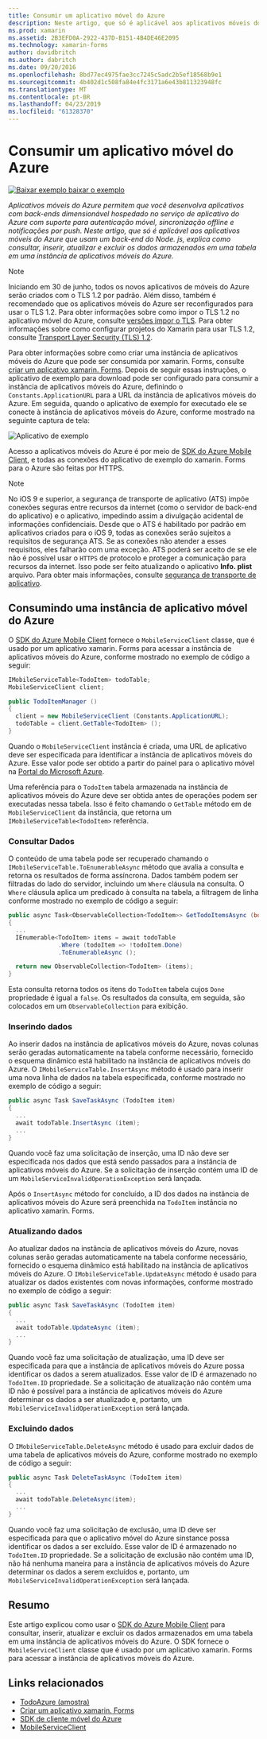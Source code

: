 ```yaml
---
title: Consumir um aplicativo móvel do Azure
description: Neste artigo, que só é aplicável aos aplicativos móveis do Azure que usam um back-end do Node. js, explica como consultar, inserir, atualizar e excluir os dados armazenados em uma tabela em uma instância de aplicativos móveis do Azure.
ms.prod: xamarin
ms.assetid: 2B3EFD0A-2922-437D-B151-4B4DE46E2095
ms.technology: xamarin-forms
author: davidbritch
ms.author: dabritch
ms.date: 09/20/2016
ms.openlocfilehash: 8bd77ec4975fae3cc7245c5adc2b5ef18568b9e1
ms.sourcegitcommit: 4b402d1c508fa84e4fc3171a6e43b811323948fc
ms.translationtype: MT
ms.contentlocale: pt-BR
ms.lasthandoff: 04/23/2019
ms.locfileid: "61328370"
---
```

# <a name="consuming-an-azure-mobile-app"></a>Consumir um aplicativo móvel do Azure

[![Baixar exemplo](~/media/shared/download.png) baixar o exemplo](https://developer.xamarin.com/samples/xamarin-forms/WebServices/TodoAzure/)

_Aplicativos móveis do Azure permitem que você desenvolva aplicativos com back-ends dimensionável hospedado no serviço de aplicativo do Azure com suporte para autenticação móvel, sincronização offline e notificações por push. Neste artigo, que só é aplicável aos aplicativos móveis do Azure que usam um back-end do Node. js, explica como consultar, inserir, atualizar e excluir os dados armazenados em uma tabela em uma instância de aplicativos móveis do Azure._

> [!NOTE]
> Iniciando em 30 de junho, todos os novos aplicativos de móveis do Azure serão criados com o TLS 1.2 por padrão. Além disso, também é recomendado que os aplicativos móveis do Azure ser reconfigurados para usar o TLS 1.2. Para obter informações sobre como impor o TLS 1.2 no aplicativo móvel do Azure, consulte [versões impor o TLS](/azure/app-service/app-service-web-tutorial-custom-ssl#enforce-tls-versions). Para obter informações sobre como configurar projetos do Xamarin para usar TLS 1.2, consulte [Transport Layer Security (TLS) 1.2](~/cross-platform/app-fundamentals/transport-layer-security.md).

Para obter informações sobre como criar uma instância de aplicativos móveis do Azure que pode ser consumida por xamarin. Forms, consulte [criar um aplicativo xamarin. Forms](https://azure.microsoft.com/documentation/articles/app-service-mobile-xamarin-forms-get-started/). Depois de seguir essas instruções, o aplicativo de exemplo para download pode ser configurado para consumir a instância de aplicativos móveis do Azure, definindo o `Constants.ApplicationURL` para a URL da instância de aplicativos móveis do Azure. Em seguida, quando o aplicativo de exemplo for executado ele se conecte à instância de aplicativos móveis do Azure, conforme mostrado na seguinte captura de tela:

![](azure-images/portal.png "Aplicativo de exemplo")

Acesso a aplicativos móveis do Azure é por meio de [SDK do Azure Mobile Client](https://www.nuget.org/packages/Microsoft.Azure.Mobile.Client/), e todas as conexões do aplicativo de exemplo do xamarin. Forms para o Azure são feitas por HTTPS.

> [!NOTE]
> No iOS 9 e superior, a segurança de transporte de aplicativo (ATS) impõe conexões seguras entre recursos da internet (como o servidor de back-end do aplicativo) e o aplicativo, impedindo assim a divulgação acidental de informações confidenciais. Desde que o ATS é habilitado por padrão em aplicativos criados para o iOS 9, todas as conexões serão sujeitos a requisitos de segurança ATS. Se as conexões não atender a esses requisitos, eles falharão com uma exceção.
> ATS poderá ser aceito de se ele não é possível usar o `HTTPS` de protocolo e proteger a comunicação para recursos da internet. Isso pode ser feito atualizando o aplicativo **Info. plist** arquivo. Para obter mais informações, consulte [segurança de transporte de aplicativo](~/ios/app-fundamentals/ats.md).

## <a name="consuming-an-azure-mobile-app-instance"></a>Consumindo uma instância de aplicativo móvel do Azure

O [SDK do Azure Mobile Client](https://www.nuget.org/packages/Microsoft.Azure.Mobile.Client/) fornece o `MobileServiceClient` classe, que é usado por um aplicativo xamarin. Forms para acessar a instância de aplicativos móveis do Azure, conforme mostrado no exemplo de código a seguir:

```csharp
IMobileServiceTable<TodoItem> todoTable;
MobileServiceClient client;

public TodoItemManager ()
{
  client = new MobileServiceClient (Constants.ApplicationURL);
  todoTable = client.GetTable<TodoItem> ();
}
```

Quando o `MobileServiceClient` instância é criada, uma URL de aplicativo deve ser especificada para identificar a instância de aplicativos móveis do Azure. Esse valor pode ser obtido a partir do painel para o aplicativo móvel na [Portal do Microsoft Azure](https://portal.azure.com/).

Uma referência para o `TodoItem` tabela armazenada na instância de aplicativos móveis do Azure deve ser obtida antes de operações podem ser executadas nessa tabela. Isso é feito chamando o `GetTable` método em de `MobileServiceClient` da instância, que retorna um `IMobileServiceTable<TodoItem>` referência.

### <a name="querying-data"></a>Consultar Dados

O conteúdo de uma tabela pode ser recuperado chamando o `IMobileServiceTable.ToEnumerableAsync` método que avalia a consulta e retorna os resultados de forma assíncrona. Dados também podem ser filtradas do lado do servidor, incluindo um `Where` cláusula na consulta. O `Where` cláusula aplica um predicado à consulta na tabela, a filtragem de linha conforme mostrado no exemplo de código a seguir:

```csharp
public async Task<ObservableCollection<TodoItem>> GetTodoItemsAsync (bool syncItems = false)
{
  ...
  IEnumerable<TodoItem> items = await todoTable
              .Where (todoItem => !todoItem.Done)
              .ToEnumerableAsync ();

  return new ObservableCollection<TodoItem> (items);
}
```

Esta consulta retorna todos os itens do `TodoItem` tabela cujos `Done` propriedade é igual a `false`. Os resultados da consulta, em seguida, são colocados em um `ObservableCollection` para exibição.

### <a name="inserting-data"></a>Inserindo dados

Ao inserir dados na instância de aplicativos móveis do Azure, novas colunas serão geradas automaticamente na tabela conforme necessário, fornecido o esquema dinâmico está habilitado na instância de aplicativos móveis do Azure. O `IMobileServiceTable.InsertAsync` método é usado para inserir uma nova linha de dados na tabela especificada, conforme mostrado no exemplo de código a seguir:

```csharp
public async Task SaveTaskAsync (TodoItem item)
{
  ...
  await todoTable.InsertAsync (item);
  ...
}
```

Quando você faz uma solicitação de inserção, uma ID não deve ser especificada nos dados que está sendo passados para a instância de aplicativos móveis do Azure. Se a solicitação de inserção contém uma ID de um `MobileServiceInvalidOperationException` será lançada.

Após o `InsertAsync` método for concluído, a ID dos dados na instância de aplicativos móveis do Azure será preenchida na `TodoItem` instância no aplicativo xamarin. Forms.

### <a name="updating-data"></a>Atualizando dados

Ao atualizar dados na instância de aplicativos móveis do Azure, novas colunas serão geradas automaticamente na tabela conforme necessário, fornecido o esquema dinâmico está habilitado na instância de aplicativos móveis do Azure. O `IMobileServiceTable.UpdateAsync` método é usado para atualizar os dados existentes com novas informações, conforme mostrado no exemplo de código a seguir:

```csharp
public async Task SaveTaskAsync (TodoItem item)
{
  ...
  await todoTable.UpdateAsync (item);
  ...
}
```

Quando você faz uma solicitação de atualização, uma ID deve ser especificada para que a instância de aplicativos móveis do Azure possa identificar os dados a serem atualizados. Esse valor de ID é armazenado no `TodoItem.ID` propriedade. Se a solicitação de atualização não contém uma ID não é possível para a instância de aplicativos móveis do Azure determinar os dados a ser atualizado e, portanto, um `MobileServiceInvalidOperationException` será lançada.

### <a name="deleting-data"></a>Excluindo dados

O `IMobileServiceTable.DeleteAsync` método é usado para excluir dados de uma tabela de aplicativos móveis do Azure, conforme mostrado no exemplo de código a seguir:

```csharp
public async Task DeleteTaskAsync (TodoItem item)
{
  ...
  await todoTable.DeleteAsync(item);
  ...
}
```

Quando você faz uma solicitação de exclusão, uma ID deve ser especificada para que o aplicativo móvel do Azure sinstance possa identificar os dados a ser excluído. Esse valor de ID é armazenado no `TodoItem.ID` propriedade. Se a solicitação de exclusão não contém uma ID, não há nenhuma maneira para a instância de aplicativos móveis do Azure determinar os dados a serem excluídos e, portanto, um `MobileServiceInvalidOperationException` será lançada.

## <a name="summary"></a>Resumo

Este artigo explicou como usar o [SDK do Azure Mobile Client](https://www.nuget.org/packages/Microsoft.Azure.Mobile.Client/) para consultar, inserir, atualizar e excluir os dados armazenados em uma tabela em uma instância de aplicativos móveis do Azure. O SDK fornece o `MobileServiceClient` classe que é usado por um aplicativo xamarin. Forms para acessar a instância de aplicativos móveis do Azure.


## <a name="related-links"></a>Links relacionados

- [TodoAzure (amostra)](https://developer.xamarin.com/samples/xamarin-forms/WebServices/TodoAzure/)
- [Criar um aplicativo xamarin. Forms](https://azure.microsoft.com/documentation/articles/app-service-mobile-xamarin-forms-get-started/)
- [SDK de cliente móvel do Azure](https://www.nuget.org/packages/Microsoft.Azure.Mobile.Client/)
- [MobileServiceClient](https://msdn.microsoft.com/library/azure/microsoft.windowsazure.mobileservices.mobileserviceclient(v=azure.10).aspx)
